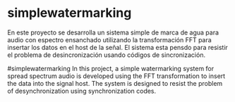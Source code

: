 # simplewatermarking
En este proyecto se desarrolla un sistema simple de marca de agua para audio con espectro ensanchado utilizando la transformación FFT para insertar los datos en el host de la señal. El sistema esta pensdo para resistir  el problema de desincronización  usando códigos de sincronización.

#simplewatermarking
In this project, a simple watermarking system for spread spectrum audio is developed using the FFT transformation to insert the data into the signal host. The system is designed to resist the problem of desynchronization using synchronization codes.
